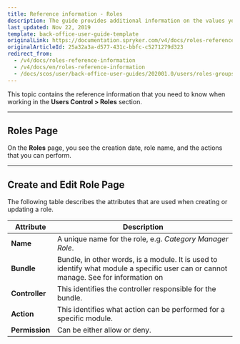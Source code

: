 ```yaml
---
title: Reference information - Roles
description: The guide provides additional information on the values you enter when creating or editing roles in the Back Office.
last_updated: Nov 22, 2019
template: back-office-user-guide-template
originalLink: https://documentation.spryker.com/v4/docs/roles-reference-information
originalArticleId: 25a32a3a-d577-431c-bbfc-c5271279d323
redirect_from:
  - /v4/docs/roles-reference-information
  - /v4/docs/en/roles-reference-information
  - /docs/scos/user/back-office-user-guides/202001.0/users/roles-groups-and-users/references/roles-reference-information.html
---
```


This topic contains the reference information that you need to know when working in the **Users Control > Roles** section.
***

## Roles Page

On the **Roles** page, you see the creation date, role name, and the actions that you can perform.
***

## Create and Edit Role Page

The following table describes the attributes that are used when creating or updating a role.

| Attribute | Description|
| --- | --- |
| **Name** |A unique name for the role, e.g. _Category Manager Role_. |
|**Bundle**  | Bundle, in other words, is a module. It is used to identify what module a specific user can or cannot manage. See for information on  |
|**Controller**  | This identifies the controller responsible for the bundle. |
| **Action** | This identifies what action can be performed for a specific module.  |
| **Permission** | Can be either allow or deny. |
